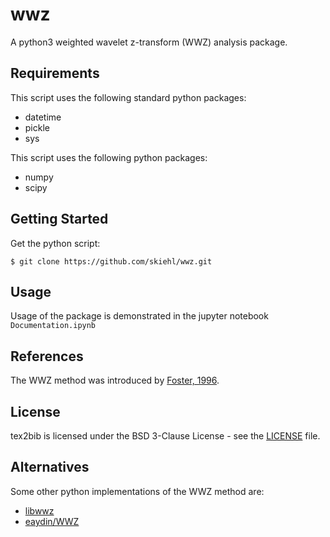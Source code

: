 # wwz
A python3 weighted wavelet z-transform (WWZ) analysis package.

## Requirements

This script uses the following standard python packages:
+ datetime
+ pickle
+ sys

This script uses the following python packages:
+ numpy
+ scipy

## Getting Started

Get the python script:

    $ git clone https://github.com/skiehl/wwz.git

## Usage

Usage of the package is demonstrated in the jupyter notebook
`Documentation.ipynb`

## References

The WWZ method was introduced by
[Foster, 1996](https://ui.adsabs.harvard.edu/abs/1996AJ....112.1709F/abstract).

## License

tex2bib is licensed under the BSD 3-Clause License - see the
[LICENSE](https://github.com/skiehl/tex2bib/blob/main/LICENSE) file.

## Alternatives

Some other python implementations of the WWZ method are:

+ [libwwz](https://pypi.org/project/libwwz/)
+ [eaydin/WWZ](https://github.com/eaydin/WWZ)
